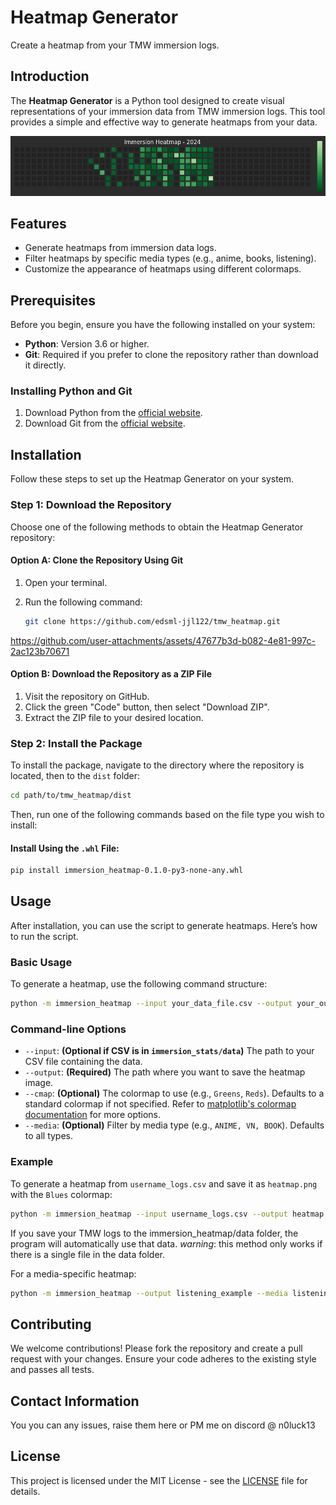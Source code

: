 
# Heatmap Generator

Create a heatmap from your TMW immersion logs.

## Introduction

The **Heatmap Generator** is a Python tool designed to create visual representations of your immersion data from TMW immersion logs. This tool provides a simple and effective way to generate heatmaps from your data.

![Introduction to Heatmap Generator](examples/intro.png)

## Features

- Generate heatmaps from immersion data logs.
- Filter heatmaps by specific media types (e.g., anime, books, listening).
- Customize the appearance of heatmaps using different colormaps.

## Prerequisites

Before you begin, ensure you have the following installed on your system:

- **Python**: Version 3.6 or higher.
- **Git**: Required if you prefer to clone the repository rather than download it directly.

### Installing Python and Git

1. Download Python from the [official website](https://www.python.org/downloads/).
2. Download Git from the [official website](https://git-scm.com/).

## Installation

Follow these steps to set up the Heatmap Generator on your system.

### Step 1: Download the Repository

Choose one of the following methods to obtain the Heatmap Generator repository:

#### Option A: Clone the Repository Using Git

1. Open your terminal.
2. Run the following command:

   ```bash
   git clone https://github.com/edsml-jjl122/tmw_heatmap.git
   ```
https://github.com/user-attachments/assets/47677b3d-b082-4e81-997c-2ac123b70671

#### Option B: Download the Repository as a ZIP File

1. Visit the repository on GitHub.
2. Click the green "Code" button, then select "Download ZIP".
3. Extract the ZIP file to your desired location.


### Step 2: Install the Package

To install the package, navigate to the directory where the repository is located, then to the `dist` folder:

```bash
cd path/to/tmw_heatmap/dist
```

Then, run one of the following commands based on the file type you wish to install:

#### Install Using the `.whl` File:

```bash
pip install immersion_heatmap-0.1.0-py3-none-any.whl
```

## Usage

After installation, you can use the script to generate heatmaps. Here’s how to run the script.

### Basic Usage

To generate a heatmap, use the following command structure:

```bash
python -m immersion_heatmap --input your_data_file.csv --output your_output_file.png
```

### Command-line Options

- `--input`: **(Optional if CSV is in `immersion_stats/data`)** The path to your CSV file containing the data.
- `--output`: **(Required)** The path where you want to save the heatmap image.
- `--cmap`: **(Optional)** The colormap to use (e.g., `Greens`, `Reds`). Defaults to a standard colormap if not specified. Refer to [matplotlib's colormap documentation](https://matplotlib.org/stable/users/explain/colors/colormaps.html) for more options.
- `--media`: **(Optional)** Filter by media type (e.g., `ANIME, VN, BOOK`). Defaults to all types.

### Example

To generate a heatmap from `username_logs.csv` and save it as `heatmap.png` with the `Blues` colormap:

```bash
python -m immersion_heatmap --input username_logs.csv --output heatmap --cmap Blues
```

If you save your TMW logs to the immersion_heatmap/data folder, the program will automatically use that data.
_warning_: this method only works if there is a single file in the data folder.

For a media-specific heatmap:

```bash
python -m immersion_heatmap --output listening_example --media listening
```

## Contributing

We welcome contributions! Please fork the repository and create a pull request with your changes. Ensure your code adheres to the existing style and passes all tests.

## Contact Information

You you can any issues, raise them here or PM me on discord @ n0luck13

## License

This project is licensed under the MIT License - see the [LICENSE](LICENSE) file for details.
